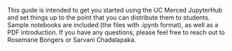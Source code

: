 This guide is intended to get you started using the UC Merced JupyterHub and set things up to the point that you can distribute them to students. Sample notebooks are included (the files with .ipynb format), as well as a PDF introduction. If you have any questions, please feel free to reach out to Rosemarie Bongers or Sarvani Chadalapaka.
